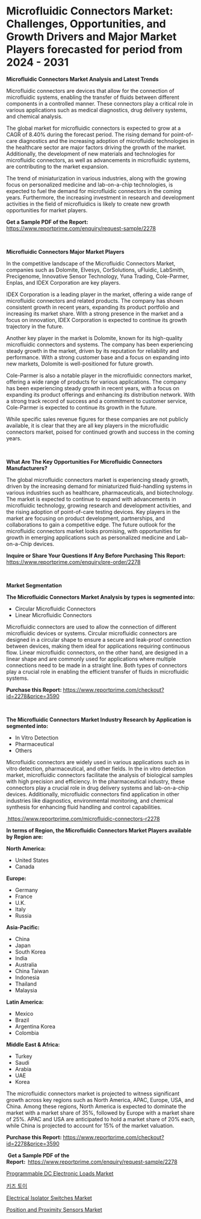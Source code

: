 <p><h1>Microfluidic Connectors Market: Challenges, Opportunities, and Growth Drivers and Major Market Players forecasted for period from 2024 - 2031</h1></p><p><strong>Microfluidic Connectors Market Analysis and Latest Trends</strong></p>
<p><p>Microfluidic connectors are devices that allow for the connection of microfluidic systems, enabling the transfer of fluids between different components in a controlled manner. These connectors play a critical role in various applications such as medical diagnostics, drug delivery systems, and chemical analysis.</p><p>The global market for microfluidic connectors is expected to grow at a CAGR of 8.40% during the forecast period. The rising demand for point-of-care diagnostics and the increasing adoption of microfluidic technologies in the healthcare sector are major factors driving the growth of the market. Additionally, the development of new materials and technologies for microfluidic connectors, as well as advancements in microfluidic systems, are contributing to the market expansion.</p><p>The trend of miniaturization in various industries, along with the growing focus on personalized medicine and lab-on-a-chip technologies, is expected to fuel the demand for microfluidic connectors in the coming years. Furthermore, the increasing investment in research and development activities in the field of microfluidics is likely to create new growth opportunities for market players.</p></p>
<p><strong>Get a Sample PDF of the Report:&nbsp;</strong> <a href="https://www.reportprime.com/enquiry/request-sample/2278">https://www.reportprime.com/enquiry/request-sample/2278</a></p>
<p>&nbsp;</p>
<p><strong>Microfluidic Connectors Major Market Players</strong></p>
<p><p>In the competitive landscape of the Microfluidic Connectors Market, companies such as Dolomite, Elvesys, CorSolutions, uFluidic, LabSmith, Precigenome, Innovative Sensor Technology, Yuna Trading, Cole-Parmer, Enplas, and IDEX Corporation are key players. </p><p>IDEX Corporation is a leading player in the market, offering a wide range of microfluidic connectors and related products. The company has shown consistent growth in recent years, expanding its product portfolio and increasing its market share. With a strong presence in the market and a focus on innovation, IDEX Corporation is expected to continue its growth trajectory in the future.</p><p>Another key player in the market is Dolomite, known for its high-quality microfluidic connectors and systems. The company has been experiencing steady growth in the market, driven by its reputation for reliability and performance. With a strong customer base and a focus on expanding into new markets, Dolomite is well-positioned for future growth.</p><p>Cole-Parmer is also a notable player in the microfluidic connectors market, offering a wide range of products for various applications. The company has been experiencing steady growth in recent years, with a focus on expanding its product offerings and enhancing its distribution network. With a strong track record of success and a commitment to customer service, Cole-Parmer is expected to continue its growth in the future.</p><p>While specific sales revenue figures for these companies are not publicly available, it is clear that they are all key players in the microfluidic connectors market, poised for continued growth and success in the coming years.</p></p>
<p>&nbsp;</p>
<p><strong>What Are The Key Opportunities For Microfluidic Connectors Manufacturers?</strong></p>
<p><p>The global microfluidic connectors market is experiencing steady growth, driven by the increasing demand for miniaturized fluid-handling systems in various industries such as healthcare, pharmaceuticals, and biotechnology. The market is expected to continue to expand with advancements in microfluidic technology, growing research and development activities, and the rising adoption of point-of-care testing devices. Key players in the market are focusing on product development, partnerships, and collaborations to gain a competitive edge. The future outlook for the microfluidic connectors market looks promising, with opportunities for growth in emerging applications such as personalized medicine and Lab-on-a-Chip devices.</p></p>
<p><strong>Inquire or Share Your Questions If Any Before Purchasing This Report:</strong> <a href="https://www.reportprime.com/enquiry/pre-order/2278">https://www.reportprime.com/enquiry/pre-order/2278</a></p>
<p>&nbsp;</p>
<p><strong>Market Segmentation</strong></p>
<p><strong>The Microfluidic Connectors Market Analysis by types is segmented into:</strong></p>
<p><ul><li>Circular Microfluidic Connectors</li><li>Linear Microfluidic Connectors</li></ul></p>
<p><p>Microfluidic connectors are used to allow the connection of different microfluidic devices or systems. Circular microfluidic connectors are designed in a circular shape to ensure a secure and leak-proof connection between devices, making them ideal for applications requiring continuous flow. Linear microfluidic connectors, on the other hand, are designed in a linear shape and are commonly used for applications where multiple connections need to be made in a straight line. Both types of connectors play a crucial role in enabling the efficient transfer of fluids in microfluidic systems.</p></p>
<p><strong>Purchase this Report:&nbsp;</strong><a href="https://www.reportprime.com/checkout?id=2278&price=3590">https://www.reportprime.com/checkout?id=2278&price=3590</a></p>
<p>&nbsp;</p>
<p><strong>The Microfluidic Connectors Market Industry Research by Application is segmented into:</strong></p>
<p><ul><li>In Vitro Detection</li><li>Pharmaceutical</li><li>Others</li></ul></p>
<p><p>Microfluidic connectors are widely used in various applications such as in vitro detection, pharmaceutical, and other fields. In the in vitro detection market, microfluidic connectors facilitate the analysis of biological samples with high precision and efficiency. In the pharmaceutical industry, these connectors play a crucial role in drug delivery systems and lab-on-a-chip devices. Additionally, microfluidic connectors find application in other industries like diagnostics, environmental monitoring, and chemical synthesis for enhancing fluid handling and control capabilities.</p></p>
<p><a href="https://www.reportprime.com/microfluidic-connectors-r2278">&nbsp;https://www.reportprime.com/microfluidic-connectors-r2278</a></p>
<p><strong>In terms of Region, the Microfluidic Connectors Market Players available by Region are:</strong></p>
<p>
    <p> <strong> North America: </strong>
        <ul>
            <li>United States</li>
            <li>Canada</li>
        </ul>
        </p> 
    <p> <strong> Europe: </strong>
        <ul>
            <li>Germany</li>
            <li>France</li>
            <li>U.K.</li>
            <li>Italy</li>
            <li>Russia</li>
        </ul>
        </p> 
    <p> <strong> Asia-Pacific: </strong>
        <ul>
            <li>China</li>
            <li>Japan</li>
            <li>South Korea</li>
            <li>India</li>
            <li>Australia</li>
            <li>China Taiwan</li>
            <li>Indonesia</li>
            <li>Thailand</li>
            <li>Malaysia</li>
        </ul>
        </p> 
    <p> <strong> Latin America: </strong>
        <ul>
            <li>Mexico</li>
            <li>Brazil</li>
            <li>Argentina Korea</li>
            <li>Colombia</li>
        </ul>
        </p> 
    <p> <strong> Middle East & Africa: </strong>
        <ul>
            <li>Turkey</li>
            <li>Saudi</li>
            <li>Arabia</li>
            <li>UAE</li>
            <li>Korea</li>
        </ul>
    </p>
    </p>
<p><p>The microfluidic connectors market is projected to witness significant growth across key regions such as North America, APAC, Europe, USA, and China. Among these regions, North America is expected to dominate the market with a market share of 35%, followed by Europe with a market share of 25%. APAC and USA are anticipated to hold a market share of 20% each, while China is projected to account for 15% of the market valuation.</p></p>
<p><strong>Purchase this Report: </strong><a href="https://www.reportprime.com/checkout?id=2278&price=3590">https://www.reportprime.com/checkout?id=2278&price=3590</a></p>
<p>&nbsp;<strong>Get a Sample PDF of the Report:&nbsp;&nbsp;</strong><a href="https://www.reportprime.com/enquiry/request-sample/2278">https://www.reportprime.com/enquiry/request-sample/2278</a></p>
<p><strong></strong></p>
<p><p><a href="https://github.com/kmatchooka/Market-Research-Report-List-2/blob/main/programmable-dc-electronic-loads-market.md">Programmable DC Electronic Loads Market</a></p><p><a href="https://github.com/alfitoms13/Market-Research-Report-List-2/blob/main/7194030102810.md">키즈 토이</a></p><p><a href="https://github.com/eeenafisainka/Market-Research-Report-List-2/blob/main/electrical-isolator-switches-market.md">Electrical Isolator Switches Market</a></p><p><a href="https://github.com/liliskanaya73/Market-Research-Report-List-2/blob/main/position-and-proximity-sensors-market.md">Position and Proximity Sensors Market</a></p></p>